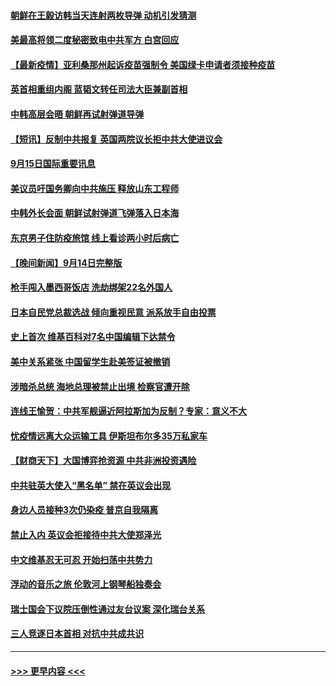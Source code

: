 #### [朝鲜在王毅访韩当天连射两枚导弹 动机引发猜测](../pages/prog202/a103217204.md?t=09160402) 
#### [美最高将领二度秘密致电中共军方 白宫回应](../pages/prog202/a103217071.md?t=09160402) 
#### [【最新疫情】亚利桑那州起诉疫苗强制令 美国绿卡申请者须接种疫苗](../pages/prog202/a103217095.md?t=09160402) 
#### [英首相重组内阁 蓝韬文转任司法大臣兼副首相](../pages/prog202/a103217003.md?t=09160402) 
#### [中韩高层会晤 朝鲜再试射弹道导弹](../pages/prog202/a103217042.md?t=09160402) 
#### [【短讯】反制中共报复 英国两院议长拒中共大使进议会](../pages/prog202/a103217010.md?t=09160402) 
#### [9月15日国际重要讯息](../pages/prog202/a103216875.md?t=09160402) 
#### [美议员吁国务卿向中共施压 释放山东工程师](../pages/prog202/a103216794.md?t=09160402) 
#### [中韩外长会面 朝鲜试射弹道飞弹落入日本海](../pages/prog202/a103216720.md?t=09160402) 
#### [东京男子住防疫旅馆 线上看诊两小时后病亡](../pages/prog202/a103216698.md?t=09160402) 
#### [【晚间新闻】9月14日完整版](../pages/prog202/a103216588.md?t=09160402) 
#### [枪手闯入墨西哥饭店 洗劫绑架22名外国人](../pages/prog202/a103216656.md?t=09160402) 
#### [日本自民党总裁选战 倾向重视民意 派系放手自由投票](../pages/prog202/a103216616.md?t=09160402) 
#### [史上首次 维基百科对7名中国编辑下达禁令](../pages/prog202/a103216606.md?t=09160402) 
#### [美中关系紧张 中国留学生赴美签证被撤销](../pages/prog202/a103216567.md?t=09160402) 
#### [涉暗杀总统 海地总理被禁止出境 检察官遭开除](../pages/prog202/a103216556.md?t=09160402) 
#### [连线王愉贺：中共军舰逼近阿拉斯加为反制？专家：意义不大](../pages/prog202/a103216460.md?t=09160402) 
#### [忧疫情远离大众运输工具 伊斯坦布尔多35万私家车](../pages/prog202/a103216529.md?t=09160402) 
#### [【财商天下】大国博弈抢资源 中共非洲投资遇险](../pages/prog202/a103216492.md?t=09160402) 
#### [中共驻英大使入“黑名单” 禁在英议会出现](../pages/prog202/a103216250.md?t=09160402) 
#### [身边人员接种3次仍染疫 普京自我隔离](../pages/prog202/a103216353.md?t=09160402) 
#### [禁止入内 英议会拒接待中共大使郑泽光](../pages/prog202/a103216387.md?t=09160402) 
#### [中文维基忍无可忍 开始扫荡中共势力](../pages/prog202/a103216305.md?t=09160402) 
#### [浮动的音乐之旅 伦敦河上钢琴船独奏会](../pages/prog202/a103216287.md?t=09160402) 
#### [瑞士国会下议院压倒性通过友台议案 深化瑞台关系](../pages/prog202/a103216258.md?t=09160402) 
#### [三人竞逐日本首相 对抗中共成共识](../pages/prog202/a103216251.md?t=09160402) 

----
#### [ >>> 更早内容 <<< ](../indexes/prog202-earlier.md)
